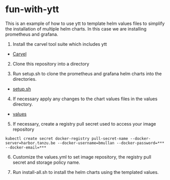 # fun-with-ytt


This is an example of how to use ytt to template helm values files to simplify the installation of multiple helm charts. In this case we are installing prometheus and grafana. 

1) Install the carvel tool suite which includes ytt

* [Carvel](https://carvel.dev/)

2) Clone this repository into a directory

3) Run setup.sh to clone the prometheus and grafana helm charts into the directories. 

* [setup.sh](https://github.com/bmullan-pivotal/fun-with-ytt/blob/main/setup.sh)

4) If necessary apply any changes to the chart values files in the values directory.

* [values](https://github.com/bmullan-pivotal/fun-with-ytt/tree/main/values)

5) If necessary, create a registry pull secret used to access your image repository
```
kubectl create secret docker-registry pull-secret-name --docker-server=harbor.tanzu.be --docker-username=bmullan --docker-password=*** --docker-email=***
```

6) Customize the values.yml to set image repository, the registry pull secret and storage policy name.

7) Run install-all.sh to install the helm charts using the templated values.

